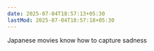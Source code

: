 ```yaml
---
date: 2025-07-04T18:57:13+05:30
lastMod: 2025-07-04T18:57:18+05:30
---
```


Japanese movies know how to capture sadness
